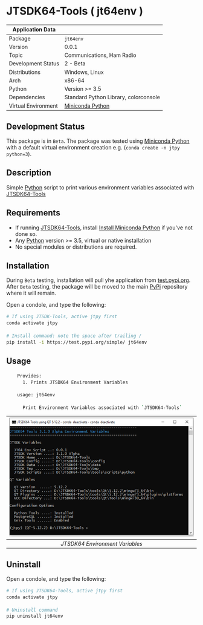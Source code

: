 # JTSDK64-Tools ( jt64env )

| Application Data ||
| ---| --- |
| Package             | `jt64env`
| Version             | 0.0.1
| Topic               | Communications, Ham Radio
| Development Status  | 2 - Beta
| Distributions       | Windows, Linux
| Arch                | x86-64
| Python              | Version >= 3.5
| Dependencies        | Standard Python Library, colorconsole
| Virtual Environment | [Miniconda Python]

## Development Status

This package is in `Beta`. The package was tested using
[Miniconda Python][] with a default virtual environment creation e.g.
(`conda create -n jtpy python=3`).

## Description

Simple [Python][] script to print various environment variables associated
with [JTSDK64-Tools][]

## Requirements

- If running [JTSDK64-Tools][], install [Install Miniconda Python][] if you've not done so.
- Any [Python][] version >= 3.5, virtual or native installation
- No special modules or distributions are required.

## Installation

During `Beta` testing, installation will pull yhe application from
[test.pypi.org][]. After `Beta` testing, the package will be moved to the main
[PyPi][] repository where it will remain.

Open a condole, and type the following:

```bash
# If using JTSDK-Tools, active jtpy first
conda activate jtpy

# Install command: note the space after trailing /
pip install -i https://test.pypi.org/simple/ jt64env

```

## Usage

```bash
    Provides:
      1. Prints JTSDK64 Environment Variables

    usage: jt64env

      Print Environment Variables associated with `JTSDK64-Tools`
```

| ![Set Environment](docs/images/jt64env.PNG?raw=true) |
|:--:|
| *JTSDK64 Environment Variables* |

## Uninstall

Open a condole, and type the following:

```bash
# If using JTSDK64-Tools, active jtpy first
conda activate jtpy

# Uninstall command
pip uninstall jt64env
```

[Install Miniconda Python]: https://github.com/KI7MT/jtsdk-dotnet-core/wiki/Install-Python
[JTSDK64-Tools]: https://github.com/KI7MT/jtsdk64-tools-scripts
[test.pypi.org]: https://test.pypi.org/project/jt64env/
[PyPi]: https://pypi.org/
[Miniconda Python]: https://docs.conda.io/en/latest/miniconda.html
[Python]: https://www.python.org/